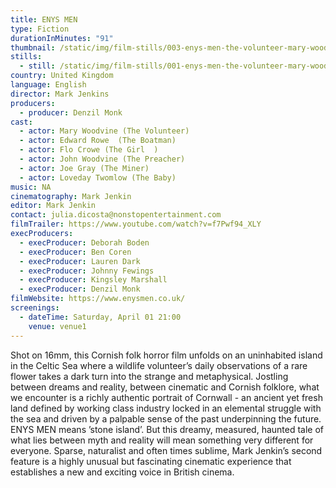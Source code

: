 ```yaml
---
title: ENYS MEN
type: Fiction
durationInMinutes: "91"
thumbnail: /static/img/film-stills/003-enys-men-the-volunteer-mary-woodvine-bosena-©-2022-_1.19.1.jpg
stills:
  - still: /static/img/film-stills/001-enys-men-the-volunteer-mary-woodvine-bosena-©-2022-_1.555.1.jpg
country: United Kingdom
language: English
director: Mark Jenkins
producers:
  - producer: Denzil Monk
cast:
  - actor: Mary Woodvine (The Volunteer)
  - actor: Edward Rowe	(The Boatman)
  - actor: Flo Crowe (The Girl	)
  - actor: John Woodvine (The Preacher)
  - actor: Joe Gray (The Miner)
  - actor: Loveday Twomlow (The Baby)
music: NA
cinematography: Mark Jenkin
editor: Mark Jenkin
contact: julia.dicosta@nonstopentertainment.com
filmTrailer: https://www.youtube.com/watch?v=f7Pwf94_XLY
execProducers:
  - execProducer: Deborah Boden
  - execProducer: Ben Coren
  - execProducer: Lauren Dark
  - execProducer: Johnny Fewings
  - execProducer: Kingsley Marshall
  - execProducer: Denzil Monk
filmWebsite: https://www.enysmen.co.uk/
screenings:
  - dateTime: Saturday, April 01 21:00
    venue: venue1
---
```

Shot on 16mm, this Cornish folk horror film unfolds on an uninhabited island in the Celtic Sea where a wildlife volunteer’s daily observations of a rare flower takes a dark turn into the strange and metaphysical. Jostling between dreams and reality, between cinematic and Cornish folklore, what we encounter is a  richly authentic portrait of Cornwall -  an ancient yet fresh land defined by working class industry locked in an elemental struggle with the sea and driven by a palpable sense of the past underpinning the future. ENYS MEN means ’stone island’. But this  dreamy, measured, haunted tale of what lies between myth and reality will mean something very different for everyone. Sparse, naturalist and often times sublime, Mark Jenkin’s second feature is a highly unusual but fascinating cinematic experience that establishes  a new and exciting voice in British cinema. 
